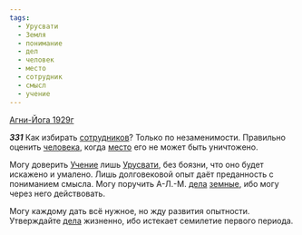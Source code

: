 ```yaml
---
tags:
  - Урусвати
  - Земля
  - понимание
  - дел
  - человек
  - место
  - сотрудник
  - смысл
  - учение
---
```


[Агни-Йога 1929г](https://127.0.0.1:4002/agni/1929)

___331___
Как избирать [сотрудников](../../../tags/#сотрудник)? Только по незаменимости. Правильно оценить [человека](../../../tags/#человек), когда [место](../../../tags/#место) его не может быть уничтожено.   

Могу доверить [Учение](../../../tags/#учение) лишь [Урусвати](../../../tags/#Урусвати), без боязни, что оно будет искажено и умалено. Лишь долговековой опыт даёт преданность с пониманием смысла. Могу поручить А-Л.-М. [дела](../../../tags/#дел) [земные](../../../tags/#Земля), ибо могу через него действовать.   

Могу каждому дать всё нужное, но жду развития опытности. Утверждайте [дела](../../../tags/#дел) жизненно, ибо истекает семилетие первого периода.